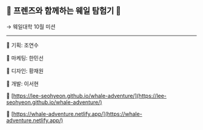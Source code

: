 ## 🐳 프렌즈와 함께하는 웨일 탐험기 🐳

→ 웨일대학 10월 미션

---

👤 기획: 조연수

👤 마케팅: 한민선

👤 디자인: 황재원 

👤 개발: 이서현

🔗 [https://lee-seohyeon.github.io/whale-adventure/](https://lee-seohyeon.github.io/whale-adventure/)

🔗 [https://whale-adventure.netlify.app/](https://whale-adventure.netlify.app/)